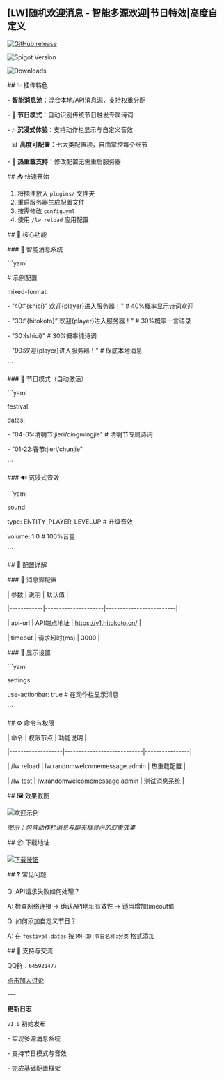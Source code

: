 ## [LW]随机欢迎消息 - 智能多源欢迎|节日特效|高度自定义

[![GitHub release](https://img.shields.io/github/v/release/mc506lw/LW_RandomWelcomeMessages?style=flat-square)](https://github.com/mc506lw/LW_RandomWelcomeMessages)

![Spigot Version](https://img.shields.io/badge/Spigot-1.12.2%2B-brightgreen?style=flat-square)

![Downloads](https://img.shields.io/github/downloads/YourName/LW_RandomWelcomeMessage/total?style=flat-square)

\## ✨ 插件特色

\- **智能消息池**：混合本地/API消息源，支持权重分配

\- 🎉 **节日模式**：自动识别传统节日触发专属诗词

\- 🎶 **沉浸式体验**：支持动作栏显示与自定义音效

\- 📊 **高度可配置**：七大类配置项，自由掌控每个细节

\- 🔄 **热重载支持**：修改配置无需重启服务器

\## 📥 快速开始

1. 将插件放入 `plugins/` 文件夹
2. 重启服务器生成配置文件
3. 按需修改 `config.yml`
4. 使用 `/lw reload` 应用配置

\## 🎯 核心功能

\### 🌈 智能消息系统

\```yaml

\# 示例配置

mixed-format:

 \- "40:“{shici}” 欢迎{player}进入服务器！"  # 40%概率显示诗词欢迎

 \- "30:“{hitokoto}” 欢迎{player}进入服务器！" # 30%概率一言语录

 \- "30:{shici}" # 30%概率纯诗词

 \- "90:欢迎{player}进入服务器！" # 保底本地消息

\```

\### 🎁 节日模式（自动激活）

\```yaml

festival:

 dates:

  \- "04-05:清明节:jieri/qingmingjie" # 清明节专属诗词

  \- "01-22:春节:jieri/chunjie" 

\```

\### 🔊 沉浸式音效

\```yaml

sound:

 type: ENTITY_PLAYER_LEVELUP # 升级音效

 volume: 1.0 # 100%音量

\```

\## 📄 配置详解

\### 📌 消息源配置

| 参数    | 说明          | 默认值           |

|------------|---------------------|-------------------------|

| api-url   | API端点地址       | https://v1.hitokoto.cn/ |

| timeout   | 请求超时(ms)      | 3000          |

\### 🎨 显示设置

\```yaml

settings:

 use-actionbar: true # 在动作栏显示消息

\```

\## ⚙ 命令与权限

| 命令        | 权限节点           | 功能说明     |

|-------------------|----------------------------|----------------|

| /lw reload    | lw.randomwelcomemessage.admin | 热重载配置    |

| /lw test     | lw.randomwelcomemessage.admin | 测试消息系统   |

\## 🖼 效果截图

![欢迎示例](https://via.placeholder.com/800x400?text=欢迎消息展示效果)

*图示：包含动作栏消息与聊天框显示的双重效果*

\## 📦 下载地址

[![下载按钮](https://img.shields.io/badge/立即下载-v1.0-blue?style=for-the-badge&logo=github)](https://github.com/YourName/LW_RandomWelcomeMessage/releases/latest)

\## ❓ 常见问题

Q: API请求失败如何处理？  

A: 检查网络连接 → 确认API地址有效性 → 适当增加timeout值

Q: 如何添加自定义节日？  

A: 在 `festival.dates` 按 `MM-DD:节日名称:分类` 格式添加

\## 💬 支持与交流

QQ群：`645921477`  

[点击加入讨论](https://qm.qq.com/q/rUwWnGvnyN)

\---

**更新日志**  

`v1.0` 初始发布  

\- 实现多源消息系统  

\- 支持节日模式与音效  

\- 完成基础配置框架